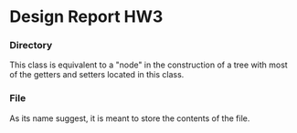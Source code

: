 # Design Report HW3

### Directory
This class is equivalent to a "node" in the construction of a tree with most of the getters and setters located in this class.

### File
As its name suggest, it is meant to store the contents of the file.